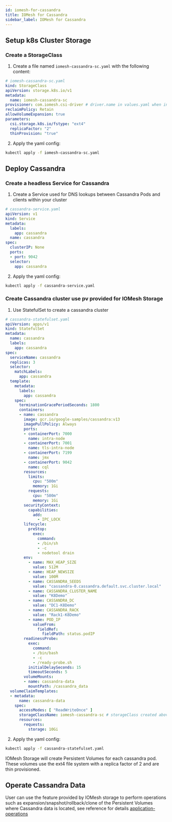 ```yaml
---
id: iomesh-for-cassandra
title: IOMesh for Cassandra
sidebar_label: IOMesh for Cassandra
---
```


## Setup k8s Cluster Storage

### Create a StorageClass

1. Create a file named `iomesh-cassandra-sc.yaml` with the following content:

```yaml
# iomesh-cassandra-sc.yaml
kind: StorageClass
apiVersion: storage.k8s.io/v1
metadata:
  name: iomesh-cassandra-sc
provisioner: com.iomesh.csi-driver # driver.name in values.yaml when install IOMesh cluster
reclaimPolicy: Retain
allowVolumeExpansion: true
parameters:
  csi.storage.k8s.io/fstype: "ext4"
  replicaFactor: "2"
  thinProvision: "true"
```

2. Apply the yaml config:

```bash
kubectl apply -f iomesh-cassandra-sc.yaml
```

## Deploy Cassandra

### Create a headless Service for Cassandra

1. Create a Service used for DNS lookups between Cassandra Pods and clients within your cluster

```yaml
# cassandra-service.yaml
apiVersion: v1
kind: Service
metadata:
  labels:
    app: cassandra
  name: cassandra
spec:
  clusterIP: None
  ports:
  - port: 9042
  selector:
    app: cassandra
```

2. Apply the yaml config:

```bash
kubectl apply -f cassandra-service.yaml
```

### Create Cassandra cluster use pv provided for IOMesh Storage

1. Use StatefulSet to create a cassandra cluster

```yaml
# cassandra-statefulset.yaml
apiVersion: apps/v1
kind: StatefulSet
metadata:
  name: cassandra
  labels:
    app: cassandra
spec:
  serviceName: cassandra
  replicas: 3
  selector:
    matchLabels:
      app: cassandra
  template:
    metadata:
      labels:
        app: cassandra
    spec:
      terminationGracePeriodSeconds: 1800
      containers:
      - name: cassandra
        image: gcr.io/google-samples/cassandra:v13
        imagePullPolicy: Always
        ports:
        - containerPort: 7000
          name: intra-node
        - containerPort: 7001
          name: tls-intra-node
        - containerPort: 7199
          name: jmx
        - containerPort: 9042
          name: cql
        resources:
          limits:
            cpu: "500m"
            memory: 1Gi
          requests:
            cpu: "500m"
            memory: 1Gi
        securityContext:
          capabilities:
            add:
              - IPC_LOCK
        lifecycle:
          preStop:
            exec:
              command:
              - /bin/sh
              - -c
              - nodetool drain
        env:
          - name: MAX_HEAP_SIZE
            value: 512M
          - name: HEAP_NEWSIZE
            value: 100M
          - name: CASSANDRA_SEEDS
            value: "cassandra-0.cassandra.default.svc.cluster.local"
          - name: CASSANDRA_CLUSTER_NAME
            value: "K8Demo"
          - name: CASSANDRA_DC
            value: "DC1-K8Demo"
          - name: CASSANDRA_RACK
            value: "Rack1-K8Demo"
          - name: POD_IP
            valueFrom:
              fieldRef:
                fieldPath: status.podIP
        readinessProbe:
          exec:
            command:
            - /bin/bash
            - -c
            - /ready-probe.sh
          initialDelaySeconds: 15
          timeoutSeconds: 5
        volumeMounts:
        - name: cassandra-data
          mountPath: /cassandra_data
  volumeClaimTemplates:
  - metadata:
      name: cassandra-data
    spec:
      accessModes: [ "ReadWriteOnce" ]
      storageClassName: iomesh-cassandra-sc # storageClass created above
      resources:
        requests:
          storage: 10Gi
```

2. Apply the yaml config:

```bash
kubectl apply -f cassandra-statefulset.yaml
```

IOMesh Storage will create Persistent Volumes for each cassandra pod. These volumes use the ext4 file system with a replica factor of 2 and are thin provisioned.

## Operate Cassandra Data

User can use the feature provided by IOMesh storage to perform operations such as expansion/snapshot/rollback/clone of the Persistent Volumes  where Cassandra data is located, see reference for details [application-operations](http://iomesh.com/docs/storage-usage/application-operations)
